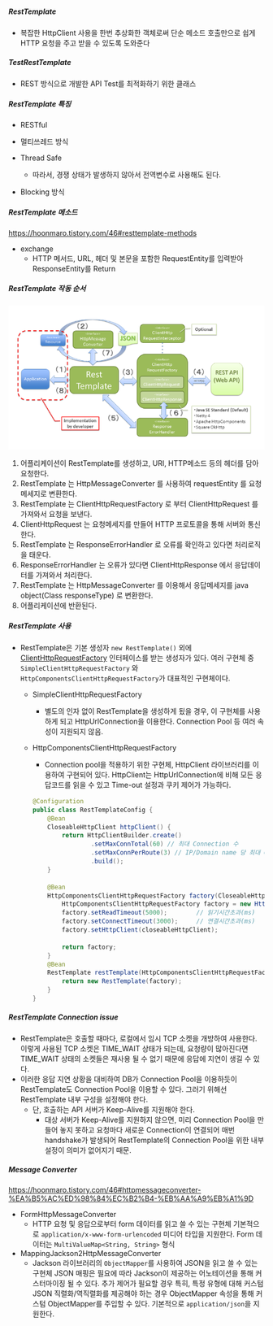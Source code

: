 ##### RestTemplate

* 복잡한 HttpClient 사용을 한번 추상화한 객체로써 단순 메소드 호출만으로 쉽게 HTTP 요청을 주고 받을 수 있도록 도와준다

##### TestRestTemplate

* REST 방식으로 개발한 API Test를 최적화하기 위한 클래스

##### RestTemplate 특징

* RESTful
* 멀티쓰레드 방식
* Thread Safe
  * 따라서, 경쟁 상태가 발생하지 않아서 전역변수로 사용해도 된다. 

* Blocking 방식

##### RestTemplate 메소드

https://hoonmaro.tistory.com/46#resttemplate-methods

* exchange
  * HTTP 메서드, URL, 헤더 및 본문을 포함한 RequestEntity를 입력받아 ResponseEntity를 Return

##### RestTemplate 작동 순서

<img src="img/RestTemplate.png" alt="RestTemplate" style="zoom:73%;" />

1. 어플리케이션이 RestTemplate를 생성하고, URI, HTTP메소드 등의 헤더를 담아 요청한다.
2. RestTemplate 는 HttpMessageConverter 를 사용하여 requestEntity 를 요청메세지로 변환한다.
3. RestTemplate 는 ClientHttpRequestFactory 로 부터 ClientHttpRequest 를 가져와서 요청을 보낸다.
4. ClientHttpRequest 는 요청메세지를 만들어 HTTP 프로토콜을 통해 서버와 통신한다.
5. RestTemplate 는 ResponseErrorHandler 로 오류를 확인하고 있다면 처리로직을 태운다.
6. ResponseErrorHandler 는 오류가 있다면 ClientHttpResponse 에서 응답데이터를 가져와서 처리한다.
7. RestTemplate 는 HttpMessageConverter 를 이용해서 응답메세지를 java object(Class responseType) 로 변환한다.
8. 어플리케이션에 반환된다.

##### RestTemplate 사용

* RestTemplate은 기본 생성자 `new RestTemplate()` 외에 [ClientHttpRequestFactory](https://docs.spring.io/spring-framework/docs/current/javadoc-api/org/springframework/http/client/ClientHttpRequestFactory.html) 인터페이스를 받는 생성자가 있다. 여러 구현체 중 `SimpleClientHttpRequestFactory` 와 `HttpComponentsClientHttpRequestFactory`가 대표적인 구현체이다.

  * SimpleClientHttpRequestFactory

    * 별도의 인자 없이 RestTemplate을 생성하게 됬을 경우, 이 구현체를 사용하게 되고 HttpUrlConnection을 이용한다. Connection Pool 등 여러 속성이 지원되지 않음.

  * HttpComponentsClientHttpRequestFactory

    * Connection pool을 적용하기 위한 구현체, HttpClient 라이브러리를 이용하여 구현되어 있다. HttpClient는 HttpUrlConnection에 비해 모든 응답코드를 읽을 수 있고 Time-out 설정과 쿠키 제어가 가능하다.

    ```java
    @Configuration
    public class RestTemplateConfig {
        @Bean
        CloseableHttpClient httpClient() {
            return HttpClientBuilder.create()
                    .setMaxConnTotal(60) // 최대 Connection 수
                    .setMaxConnPerRoute(3) // IP/Domain name 당 최대 Connection 수
                    .build();
        }
    
        @Bean
        HttpComponentsClientHttpRequestFactory factory(CloseableHttpClient closeableHttpClient) {
            HttpComponentsClientHttpRequestFactory factory = new HttpComponentsClientHttpRequestFactory();
            factory.setReadTimeout(5000);        // 읽기시간초과(ms)
            factory.setConnectTimeout(3000);     // 연결시간초과(ms)
            factory.setHttpClient(closeableHttpClient);
    
            return factory;
        }
        @Bean
        RestTemplate restTemplate(HttpComponentsClientHttpRequestFactory factory) {
            return new RestTemplate(factory);
        }
    }
    
    ```

##### RestTemplate Connection issue

* RestTemplate은 호출할 때마다, 로컬에서 임시 TCP 소켓을 개방하여 사용한다. 이렇게 사용된 TCP 소켓은 TIME_WAIT 상태가 되는데, 요청량이 많아진다면 TIME_WAIT 상태의 소켓들은 재사용 될 수 없기 때문에 응답에 지연이 생길 수 있다. 
* 이러한 응답 지연 상황을 대비하여 DB가 Connection Pool을 이용하듯이 RestTemplate도 Connection Pool을 이용할 수 있다. 그러기 위해선 RestTemplate 내부 구성을 설정해야 한다.
  * 단, 호출하는 API 서버가 Keep-Alive를 지원해야 한다. 
    * 대상 서버가 Keep-Alive를 지원하지 않으면, 미리 Connection Pool을 만들어 놓지 못하고 요청마다 새로운 Connection이 연결되어 매번 handshake가 발생되어 RestTemplate의 Connection Pool을 위한 내부 설정이 의미가 없어지기 때문.

##### Message Converter

https://hoonmaro.tistory.com/46#httpmessageconverter-%EA%B5%AC%ED%98%84%EC%B2%B4-%EB%AA%A9%EB%A1%9D

* FormHttpMessageConverter
  * HTTP 요청 및 응답으로부터 form 데이터를 읽고 쓸 수 있는 구현체
    기본적으로 `application/x-www-form-urlencoded` 미디어 타입을 지원한다.
    Form 데이터는 `MultiValueMap<String, String>` 형식
* MappingJackson2HttpMessageConverter
  * Jackson 라이브러리의 `ObjectMapper`를 사용하여 JSON을 읽고 쓸 수 있는 구현체
    JSON 매핑은 필요에 따라 Jackson이 제공하는 어노테이션을 통해 커스터마이징 될 수 있다.
    추가 제어가 필요할 경우 특히, 특정 유형에 대해 커스텀 JSON 직렬화/역직렬화를 제공해야 하는 경우 ObjectMapper 속성을 통해 커스텀 ObjectMapper를 주입할 수 있다.
    기본적으로 `application/json`을 지원한다.
